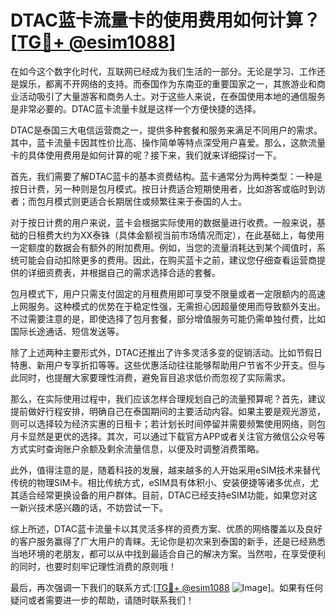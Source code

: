 # DTAC蓝卡流量卡的使用费用如何计算？[[TG💪+ @esim1088](https://t.me/s/esim1088)]

在如今这个数字化时代，互联网已经成为我们生活的一部分。无论是学习、工作还是娱乐，都离不开网络的支持。而泰国作为东南亚的重要国家之一，其旅游业和商业活动吸引了大量游客和商务人士。对于这些人来说，在泰国使用本地的通信服务是非常必要的。DTAC蓝卡流量卡就是这样一个方便快捷的选择。

DTAC是泰国三大电信运营商之一，提供多种套餐和服务来满足不同用户的需求。其中，蓝卡流量卡因其性价比高、操作简单等特点深受用户喜爱。那么，这款流量卡的具体使用费用是如何计算的呢？接下来，我们就来详细探讨一下。

首先，我们需要了解DTAC蓝卡的基本资费结构。蓝卡通常分为两种类型：一种是按日计费，另一种则是包月模式。按日计费适合短期使用者，比如游客或临时到访者；而包月模式则更适合长期居住或频繁往来于泰国的人士。

对于按日计费的用户来说，蓝卡会根据实际使用的数据量进行收费。一般来说，基础的日租费大约为XX泰铢（具体金额视当前市场情况而定），在此基础上，每使用一定额度的数据会有额外的附加费用。例如，当您的流量消耗达到某个阈值时，系统可能会自动扣除更多的费用。因此，在购买蓝卡之前，建议您仔细查看运营商提供的详细资费表，并根据自己的需求选择合适的套餐。

包月模式下，用户只需支付固定的月租费用即可享受不限量或者一定限额内的高速上网服务。这种模式的优势在于稳定性强，无需担心因超量使用而导致额外支出。不过需要注意的是，即使选择了包月套餐，部分增值服务可能仍需单独付费，比如国际长途通话、短信发送等。

除了上述两种主要形式外，DTAC还推出了许多灵活多变的促销活动。比如节假日特惠、新用户专享折扣等等。这些优惠活动往往能够帮助用户节省不少开支。但与此同时，也提醒大家要理性消费，避免盲目追求低价而忽视了实际需求。

那么，在实际使用过程中，我们应该怎样合理规划自己的流量预算呢？首先，建议提前做好行程安排，明确自己在泰国期间的主要活动内容。如果主要是观光游览，则可以选择较为经济实惠的日租卡；若计划长时间停留并需要频繁使用网络，则包月卡显然是更优的选择。其次，可以通过下载官方APP或者关注官方微信公众号等方式实时查询账户余额及剩余流量信息，以便及时调整消费策略。

此外，值得注意的是，随着科技的发展，越来越多的人开始采用eSIM技术来替代传统的物理SIM卡。相比传统方式，eSIM具有体积小、安装便捷等诸多优点，尤其适合经常更换设备的用户群体。目前，DTAC已经支持eSIM功能，如果您对这一新兴技术感兴趣的话，不妨尝试一下。

综上所述，DTAC蓝卡流量卡以其灵活多样的资费方案、优质的网络覆盖以及良好的客户服务赢得了广大用户的青睐。无论你是初次来到泰国的新手，还是已经熟悉当地环境的老朋友，都可以从中找到最适合自己的解决方案。当然啦，在享受便利的同时，也要时刻牢记理性消费的原则哦！

最后，再次强调一下我们的联系方式:[[TG💪+ @esim1088](https://t.me/s/esim1088) ![Image](https://i.postimg.cc/4NQfJmqS/Snipaste-2025-05-13-00-14-12.png)]。如果有任何疑问或者需要进一步的帮助，请随时联系我们！